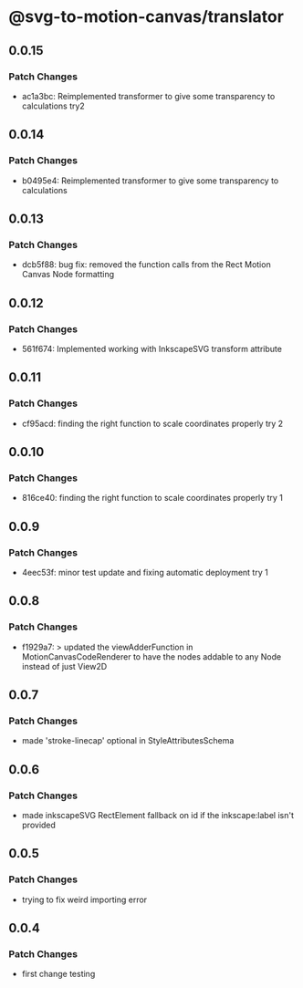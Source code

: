 # @svg-to-motion-canvas/translator

## 0.0.15

### Patch Changes

- ac1a3bc: Reimplemented transformer to give some transparency to calculations try2

## 0.0.14

### Patch Changes

- b0495e4: Reimplemented transformer to give some transparency to calculations

## 0.0.13

### Patch Changes

- dcb5f88: bug fix: removed the function calls from the Rect Motion Canvas Node formatting

## 0.0.12

### Patch Changes

- 561f674: Implemented working with InkscapeSVG transform attribute

## 0.0.11

### Patch Changes

- cf95acd: finding the right function to scale coordinates properly try 2

## 0.0.10

### Patch Changes

- 816ce40: finding the right function to scale coordinates properly try 1

## 0.0.9

### Patch Changes

- 4eec53f: minor test update and fixing automatic deployment try 1

## 0.0.8

### Patch Changes

- f1929a7: > updated the viewAdderFunction in MotionCanvasCodeRenderer to have the nodes addable to any Node instead of just View2D

## 0.0.7

### Patch Changes

- made 'stroke-linecap' optional in StyleAttributesSchema

## 0.0.6

### Patch Changes

- made inkscapeSVG RectElement fallback on id if the inkscape:label isn't provided

## 0.0.5

### Patch Changes

- trying to fix weird importing error

## 0.0.4

### Patch Changes

- first change testing
